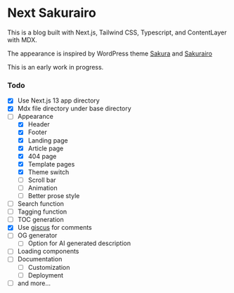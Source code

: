 # Next Sakurairo

This is a blog built with Next.js, Tailwind CSS, Typescript, and ContentLayer with MDX. 

The appearance is inspired by WordPress theme [Sakura](https://github.com/mashirozx/sakura) and [Sakurairo](https://github.com/mirai-mamori/Sakurairo)

This is an early work in progress.

### Todo
- [x] Use Next.js 13 app directory
- [x] Mdx file directory under base directory
- [ ] Appearance
  - [x] Header
  - [x] Footer
  - [x] Landing page
  - [x] Article page
  - [x] 404 page
  - [x] Template pages
  - [x] Theme switch
  - [ ] Scroll bar
  - [ ] Animation
  - [ ] Better prose style
- [ ] Search function
- [ ] Tagging function
- [ ] TOC generation
- [x] Use [giscus](https://giscus.app/) for comments
- [ ] OG generator
  - [ ] Option for AI generated description
- [ ] Loading components
- [ ] Documentation
  - [ ] Customization
  - [ ] Deployment
- [ ] and more...